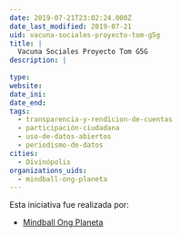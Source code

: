 ```yaml
---
date: 2019-07-21T23:02:24.000Z
date_last_modified: 2019-07-21
uid: vacuna-sociales-proyecto-tom-g5g
title: |
  Vacuna Sociales Proyecto Tom G5G
description: |
  
type: 
website: 
date_ini: 
date_end: 
tags:
  - transparencia-y-rendicion-de-cuentas
  - participación-ciudadana
  - uso-de-datos-abiertos
  - periodismo-de-datos
cities: 
  - Divinópolis
organizations_uids:
  - mindball-ong-planeta
---
```


Esta iniciativa fue realizada por:

- [Mindball Ong Planeta](/organizaciones/mindball-ong-planeta)
